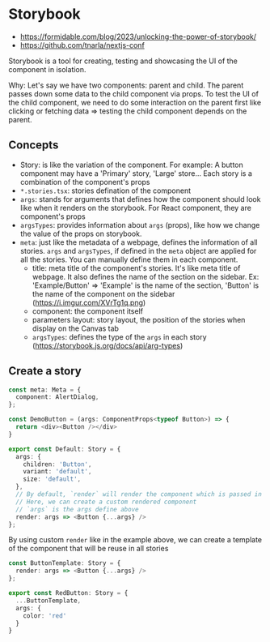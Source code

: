 # Storybook

- <https://formidable.com/blog/2023/unlocking-the-power-of-storybook/>
- <https://github.com/tnarla/nextjs-conf>

Storybook is a tool for creating, testing and showcasing the UI of the component in isolation.

Why: Let's say we have two components: parent and child. The parent passes down some data to the child component via props. To test the UI of the child component, we need to do some interaction on the parent first like clicking or fetching data => testing the child component depends on the parent.

## Concepts

- Story: is like the variation of the component. For example: A button component may have a 'Primary' story, 'Large' store... Each story is a combination of the component's props
- `*.stories.tsx`: stories defination of the component
- `args`: stands for arguments that defines how the component should look like when it renders on the storybook. For React component, they are component's props
- `argsTypes`: provides information about `args` (props), like how we change the value of the props on storybook.
- `meta`: just like the metadata of a webpage, defines the information of all stories. `args` and `argsTypes`, if defined in the `meta` object are applied for all the stories. You can manually define them in each component.
  - title: meta title of the component's stories. It's like meta title of webpage. It also defines the name of the section on the sidebar. Ex: 'Example/Button' => 'Example' is the name of the section, 'Button' is the name of the component on the sidebar (<https://i.imgur.com/XVrTg1q.png>)
  - component: the component itself
  - parameters layout: story layout, the position of the stories when display on the Canvas tab 
  - `argsTypes`: defines the type of the `args` in each story (<https://storybook.js.org/docs/api/arg-types>)

## Create a story

```ts
const meta: Meta = {
  component: AlertDialog,
};

const DemoButton = (args: ComponentProps<typeof Button>) => {
  return <div><Button /></div>
}

export const Default: Story = {
  args: {
    children: 'Button',
    variant: 'default',
    size: 'default',
  },
  // By default, `render` will render the component which is passed in as the value of `component` property in `meta` object
  // Here, we can create a custom rendered component
  // `args` is the args define above
  render: args => <Button {...args} />
};
```

By using custom `render` like in the example above, we can create a template of the component that will be reuse in all stories

```ts
const ButtonTemplate: Story = {
  render: args => <Button {...args} />
};

export const RedButton: Story = {
  ...ButtonTemplate,
  args: {
    color: 'red'
  }
}
```

